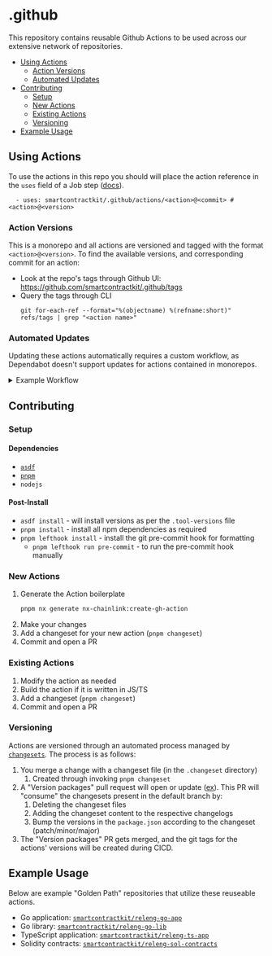 # .github <!-- omit in toc -->

This repository contains reusable Github Actions to be used across our extensive
network of repositories.

- [Using Actions](#using-actions)
  - [Action Versions](#action-versions)
  - [Automated Updates](#automated-updates)
- [Contributing](#contributing)
  - [Setup](#setup)
  - [New Actions](#new-actions)
  - [Existing Actions](#existing-actions)
  - [Versioning](#versioning)
- [Example Usage](#example-usage)

## Using Actions

To use the actions in this repo you should will place the action reference in
the `uses` field of a Job step
([docs](https://docs.github.com/en/actions/writing-workflows/workflow-syntax-for-github-actions#jobsjob_idstepsuses)).

```
  - uses: smartcontractkit/.github/actions/<action>@<commit> # <action>@<version>
```

### Action Versions

This is a monorepo and all actions are versioned and tagged with the format
`<action>@<version>`. To find the available versions, and corresponding commit
for an action:

- Look at the repo's tags through Github UI:
  https://github.com/smartcontractkit/.github/tags
- Query the tags through CLI
  ```
  git for-each-ref --format="%(objectname) %(refname:short)" refs/tags | grep "<action name>"
  ```

### Automated Updates

Updating these actions automatically requires a custom workflow, as Dependabot
doesn't support updates for actions contained in monorepos.

<details>
<summary>Example Workflow</summary>

```
name: Update Actions

on:
  schedule:
    - cron: "0 0 * * *"

jobs:
  update-actions:
    runs-on: ubuntu-latest
    permissions:
      id-token: write
      contents: write
      pull-requests: write
    steps:
      - name: Update custom actions
        uses: smartcontractkit/.github/actions/update-actions@5f5ebd52cb13f4b8530cd3005ec7ec3180840219 # update-actions@0.1.5
        with:
          aws-role-arn: ${{ secrets.AWS_OIDC_IAM_ROLE_ARN_GATI }}
          aws-lambda-url: ${{ secrets.AWS_LAMBDA_URL_GATI }}
          aws-role-arn-updater: ${{ secrets.AWS_OIDC_IAM_ROLE_ARN_GATI_UPDATER }}
          aws-lambda-url-updater: ${{ secrets.AWS_LAMBDA_URL_GATI_UPDATER }}
          aws-region: ${{ secrets.AWS_REGION }}
```

</details>

## Contributing

### Setup

#### Dependencies <!-- omit in toc -->

- [`asdf`](https://asdf-vm.com/)
- [`pnpm`](https://pnpm.io/)
- `nodejs`

#### Post-Install <!-- omit in toc -->

- `asdf install` - will install versions as per the `.tool-versions` file
- `pnpm install` - install all npm dependencies as required
- `pnpm lefthook install` - install the git pre-commit hook for formatting
  - `pnpm lefthook run pre-commit` - to run the pre-commit hook manually

### New Actions

1. Generate the Action boilerplate
   ```sh
   pnpm nx generate nx-chainlink:create-gh-action
   ```
2. Make your changes
3. Add a changeset for your new action (`pnpm changeset`)
4. Commit and open a PR

### Existing Actions

1. Modify the action as needed
2. Build the action if it is written in JS/TS
3. Add a changeset (`pnpm changeset`)
4. Commit and open a PR

### Versioning

Actions are versioned through an automated process managed by
[`changesets`](https://github.com/changesets/changesets). The process is as
follows:

1. You merge a change with a changeset file (in the `.changeset` directory)
   1. Created through invoking `pnpm changeset`
2. A "Version packages" pull request will open or update
   ([ex](https://github.com/smartcontractkit/.github/pull/540)). This PR will
   "consume" the changesets present in the default branch by:
   1. Deleting the changeset files
   2. Adding the changeset content to the respective changelogs
   3. Bump the versions in the `package.json` according to the changeset
      (patch/minor/major)
3. The "Version packages" PR gets merged, and the git tags for the actions'
   versions will be created during CICD.

## Example Usage

Below are example "Golden Path" repositories that utilize these reuseable
actions.

- Go application:
  [`smartcontractkit/releng-go-app`](https://github.com/smartcontractkit/releng-go-app)
- Go library:
  [`smartcontractkit/releng-go-lib`](https://github.com/smartcontractkit/releng-go-lib)
- TypeScript application:
  [`smartcontractkit/releng-ts-app`](https://github.com/smartcontractkit/releng-ts-app)
- Solidity contracts:
  [`smartcontractkit/releng-sol-contracts`](https://github.com/smartcontractkit/releng-sol-contracts)
